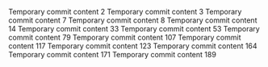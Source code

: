 Temporary commit content 2
Temporary commit content 3
Temporary commit content 7
Temporary commit content 8
Temporary commit content 14
Temporary commit content 33
Temporary commit content 53
Temporary commit content 79
Temporary commit content 107
Temporary commit content 117
Temporary commit content 123
Temporary commit content 164
Temporary commit content 171
Temporary commit content 189
